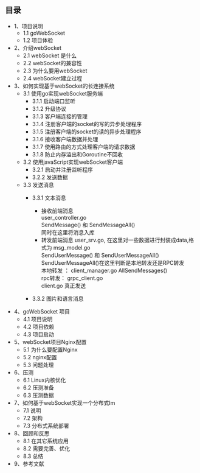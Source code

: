 ## 目录
- 1、项目说明
    - 1.1 goWebSocket
    - 1.2 项目体验
- 2、介绍webSocket
    - 2.1 webSocket 是什么
    - 2.2 webSocket的兼容性
    - 2.3 为什么要用webSocket
    - 2.4 webSocket建立过程
- 3、如何实现基于webSocket的长连接系统
    - 3.1 使用go实现webSocket服务端
        - 3.1.1 启动端口监听
        - 3.1.2 升级协议
        - 3.1.3 客户端连接的管理
        - 3.1.4 注册客户端的socket的写的异步处理程序
        - 3.1.5 注册客户端的socket的读的异步处理程序
        - 3.1.6 接收客户端数据并处理
        - 3.1.7 使用路由的方式处理客户端的请求数据
        - 3.1.8 防止内存溢出和Goroutine不回收
    - 3.2 使用javaScript实现webSocket客户端
        - 3.2.1 启动并注册监听程序
        - 3.2.2 发送数据
    - 3.3 发送消息
        - 3.3.1 文本消息
            - 接收前端消息<br />
                user_controller.go<br />
                SendMessage() 和 SendMessageAll() <br />
                同时在这里将消息入库
            - 转发前端消息
                user_srv.go, 在这里对一些数据进行封装成data,格式为 msg_model.go <br />
                SendUserMessage() 和 SendUserMessageAll()<br />
                SendUserMessageAll()在这里判断是本地转发还是RPC转发<br />
                本地转发 ： client_manager.go  AllSendMessages()<br />
                rpc转发： grpc_client.go<br />
                client.go 真正发送
                
        - 3.3.2 图片和语言消息
- 4、goWebSocket 项目
    - 4.1 项目说明
    - 4.2 项目依赖
    - 4.3 项目启动
- 5、webSocket项目Nginx配置
    - 5.1 为什么要配置Nginx
    - 5.2 nginx配置
    - 5.3 问题处理
- 6、压测
    - 6.1 Linux内核优化
    - 6.2 压测准备
    - 6.3 压测数据
- 7、如何基于webSocket实现一个分布式Im
    - 7.1 说明
    - 7.2 架构
    - 7.3 分布式系统部署
- 8、回顾和反思
    - 8.1 在其它系统应用
    - 8.2 需要完善、优化
    - 8.3 总结
- 9、参考文献